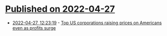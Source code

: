 # [Published on 2022-04-27](index.md)

* [2022-04-27, 12:23:19](https://news.ycombinator.com/item?id=31179003) - [Top US corporations raising prices on Americans even as profits surge](https://www.theguardian.com/business/2022/apr/27/inflation-corporate-america-increased-prices-profits)
